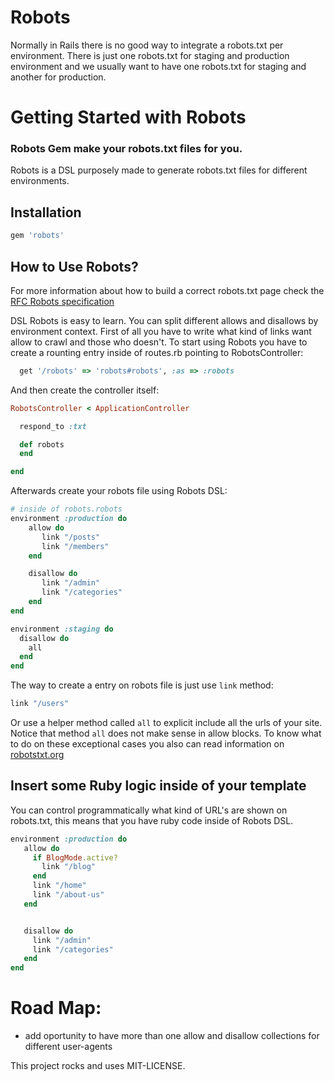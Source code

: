 # Robots

Normally in Rails there is no good way to integrate a robots.txt per environment.
There is just one robots.txt for staging and production environment and we usually
want to have one robots.txt for staging and another for production. 

# Getting Started with Robots

### Robots Gem make your robots.txt files for you.

Robots is a DSL purposely made to generate robots.txt files for different environments.

## Installation
```sh
gem 'robots'
```

## How to Use Robots?
For more information about how to build a correct robots.txt page check the [RFC Robots specification](http://www.robotstxt.org/norobots-rfc.txt)

DSL Robots is easy to learn. You can split different allows and disallows by environment context.
First of all you have to write what kind of links want allow to crawl and those who doesn't. 
To start using Robots you have to create a rounting entry inside of routes.rb pointing to RobotsController:
```ruby
  get '/robots' => 'robots#robots', :as => :robots
```
And then create the controller itself:

```ruby
RobotsController < ApplicationController

  respond_to :txt

  def robots
  end

end
```
Afterwards create your robots file using Robots DSL:

```ruby
# inside of robots.robots
environment :production do
    allow do
       link "/posts"
       link "/members"
    end

    disallow do
       link "/admin"
       link "/categories"
    end
end

environment :staging do
  disallow do
    all
  end
end
```
The way to create a entry on robots file is just use `link` method:

```ruby
link "/users"
```
Or use a helper method called `all` to explicit include all the urls of your site. 
Notice that method `all` does not make sense in allow blocks. To know what to do 
on these exceptional cases you also can read information on [robotstxt.org](http://www.robotstxt.org/)

## Insert some Ruby logic inside of your template
You can control programmatically what kind of URL's are shown 
on robots.txt, this means that you have ruby code inside of Robots DSL.

```ruby
environment :production do
   allow do
     if BlogMode.active?
       link "/blog"
     end
     link "/home"
     link "/about-us"
   end


   disallow do
     link "/admin"
     link "/categories"
   end
end
```
# Road Map:
- add oportunity to have more than one allow and disallow collections for different user-agents

This project rocks and uses MIT-LICENSE.
